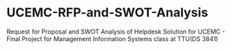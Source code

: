 # UCEMC-RFP-and-SWOT-Analysis
Request for Proposal and SWOT Analysis of Helpdesk Solution for UCEMC - Final Project for Management Information Systems class at TTU(DS 3841)

